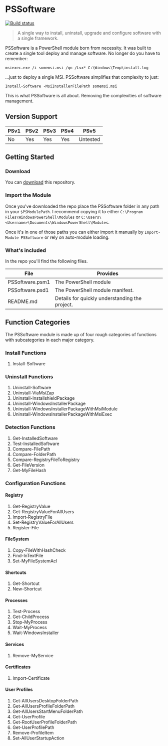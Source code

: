 # PSSoftware

[![Build status](https://ci.appveyor.com/api/projects/status/1inriabn8e69d584?svg=true)](https://ci.appveyor.com/project/adbertram/PSSoftware)

> A single way to install, uninstall, upgrade and configure software with a single framework.

PSSoftware is a PowerShell module born from necessity. It was built to create a single tool deploy and manage software. No longer do you have to remember:

```
msiexec.exe /i somemsi.msi /qn /Lvx* C:\Windows\Temp\install.log 
```

...just to deploy a single MSI. PSSoftware simplifies that complexity to just:

```
Install-Software -MsiInstallerFilePath somemsi.msi
```

This is what PSSoftware is all about. Removing the complexities of software management.

## Version Support

| PSv1 | PSv2 | PSv3 | PSv4 | PSv5 |
|-----|------|------|--------|-------|
| No   | Yes    | Yes    | Yes      | Untested|

## Getting Started

### Download

You can [download](https://github.com/adbertram/PSSoftware/archive/master.zip)
this repository.

### Import the Module

Once you've downloaded the repo place the PSSoftware folder in any path in your ``$PSModulePath``. I recommend copying it to either ``C:\Program Files\WindowsPowerShell\Modules`` or ``C:\Users\<Username>\Documents\WindowsPowerShell\Modules``.

Once it's in one of those paths you can either import it manually by ``Import-Module PSSoftware`` or rely on auto-module loading.


### What's included

In the repo you'll find the following files.

| File     | Provides                                       |
|-----------------|------------------------------------------------|
| PSSoftware.psm1 | The PowerShell module                   |
| PSSoftware.psd1            | The PowerShell module manifest.              |
| README.md       | Details for quickly understanding the project. |

## Function Categories

The PSSoftware module is made up of four rough categories of functions with subcategories in each major category.

### Install Functions
1. Install-Software

### Uninstall Functions

1. Uninstall-Software
2. Uninstall-ViaMsiZap
3. Uninstall-InstallshieldPackage
4. Uninstall-WindowsInstallerPackage
5. Uninstall-WindowsInstallerPackageWithMsiModule
6. Uninstall-WindowsInstallerPackageWithMsiExec

### Detection Functions

1. Get-InstalledSoftware
2. Test-InstalledSoftware
3. Compare-FilePath
4. Compare-FolderPath
5. Compare-RegistryFileToRegistry
6. Get-FileVersion
7. Get-MyFileHash

### Configuration Functions

#### Registry

1. Get-RegistryValue
2. Get-RegistryValueForAllUsers
3. Import-RegistryFile
4. Set-RegistryValueForAllUsers
5. Register-File

#### FileSystem

1. Copy-FileWithHashCheck
2. Find-InTextFile
3. Set-MyFileSystemAcl

#### Shortcuts

1. Get-Shortcut
2. New-Shortcut

#### Processes

1. Test-Process
2. Get-ChildProcess
3. Stop-MyProcess
4. Wait-MyProcess
5. Wait-WindowsInstaller

#### Services

1. Remove-MyService

#### Certificates

1. Import-Certificate

#### User Profiles

1. Get-AllUsersDesktopFolderPath
2. Get-AllUsersProfileFolderPath
3. Get-AllUsersStartMenuFolderPath
4. Get-UserProfile
5. Get-RootUserProfileFolderPath
6. Get-UserProfilePath
7. Remove-ProfileItem
8. Set-AllUserStartupAction



